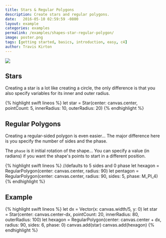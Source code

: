 ```yaml
---
title: Stars & Regular Polygons
description: Create stars and regular polygons.
date:   2016-05-10 02:59:59 -0800
layout: example
categories: examples
permalink: /examples/shapes-star-regular-polygon/
image: poster.png
tags: [getting started, basics, introduction, easy, c4]
author: Travis Kirton
---
```

![](star-regular-polygon.png)

## Stars
Creating a star is a lot like creating a circle, the only difference is that you also specify variables for its inner and outer radius.

{% highlight swift lineos %}
let star = Star(center: canvas.center, pointCount: 5, innerRadius: 10, outerRadius: 20)
{% endhighlight %}

## Regular Polygons
Creating a regular-sided polygon is even easier... The major difference here is you specify the number of sides and the phase. 

The `phase` is it initial rotation of the shape... You can specify a value (in radians) if you want the shape's points to start in a different position.

{% highlight swift lineos %}
//defaults to 5 sides and 0 phase
let hexagon = RegularPolygon(center: canvas.center, radius: 90)
let pentagon = RegularPolygon(center: canvas.center, radius: 90, sides: 5, phase: M_PI_4)
{% endhighlight %}

## Example
{% highlight swift lineos %}
let dx = Vector(x: canvas.width/5, y: 0)
let star = Star(center: canvas.center-dx, pointCount: 20, innerRadius: 80, outerRadius: 100)
let hexagon = RegularPolygon(center: canvas.center + dx, radius: 90, sides: 6, phase: 0)
canvas.add(star)
canvas.add(hexagon)
{% endhighlight %}
